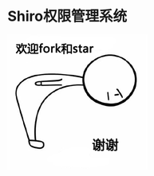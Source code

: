 # Shiro权限管理系统
![欢迎fork和star](https://github.com/erlieStar/image/blob/master/%E6%AC%A2%E8%BF%8Efork%E5%92%8Cstar.jpg)